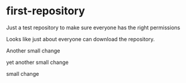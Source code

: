 # first-repository
Just a test repository to make sure everyone has the right permissions

Looks like just about everyone can download the repository.

Another small change

yet another small change

small change